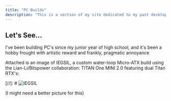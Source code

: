 ```yaml
---
title: "PC Builds"
description: "This is a section of my site dedicated to my past desktop PC builds and experiences from each"
---
```


## Let's See...

I've been building PC's since my junior year of high school, and it's been a hobby frought with artistic reward and frankly, pragmatic annoyance 

Attached is an image of IEGSIL, a custom water-loop Micro-ATX build using the Lian-Li/Bitspower collaboration: TITAN One MINI 2.0 featuring dual Titan RTX's:

[//]: # ![IEGSIL](/pcbuilds/img/iegsil-demo-pic.jpeg)

(I might need a better picture for this)